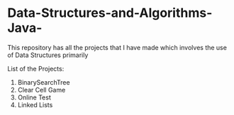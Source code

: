 # Data-Structures-and-Algorithms-Java-
This repository has all the projects that I have made which involves the use of Data Structures primarily

List of the Projects:
1. BinarySearchTree
2. Clear Cell Game
3. Online Test
4. Linked Lists
